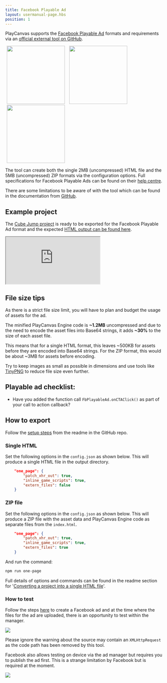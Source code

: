 ```yaml
---
title: Facebook Playable Ad
layout: usermanual-page.hbs
position: 1
---
```


PlayCanvas supports the [Facebook Playable Ad][1] formats and requirements via an [official external tool on GitHub][2].

<img loading="lazy" src="/images/user-manual/publishing/playable-ads/fb-playable-ads/bitmoji-creator.gif" width="185px" style="margin:0px 5px; display:inline;"> <img loading="lazy" src="/images/user-manual/publishing/playable-ads/fb-playable-ads/cube-jump.gif" width="185px" style="margin:0px 5px; display:inline;"> <img loading="lazy" src="/images/user-manual/publishing/playable-ads/fb-playable-ads/flappy-bird.gif" width="185px" style="margin:0px 5px; display:inline;">

The tool can create both the single 2MB (uncompressed) HTML file and the 5MB (uncompressed) ZIP formats via the configuration options. Full specifications for Facebook Playable Ads can be found on their [help centre][3].

There are some limitations to be aware of with the tool which can be found in the documentation from [GitHub][2].

## Example project

The [Cube Jump project][5] is ready to be exported for the Facebook Playable Ad format and the expected [HTML output can be found here][6].

<iframe loading="lazy" src="https://playcanv.as/e/p/Hywjl9Bh/" title="Cube Jump Playable Ad"></iframe>

## File size tips

As there is a strict file size limit, you will have to plan and budget the usage of assets for the ad.

The minified PlayCanvas Engine code is **\~1.2MB** uncompressed and due to the need to encode the asset files into Base64 strings, it adds **\~30%** to the size of each asset file.

This means that for a single HTML format, this leaves \~500KB for assets before they are encoded into Base64 strings. For the ZIP format, this would be about \~3MB for assets before encoding.

Try to keep images as small as possible in dimensions and use tools like [TinyPNG][4] to reduce file size even further.

## Playable ad checklist:

* Have you added the function call `FbPlayableAd.onCTAClick()` as part of your call to action callback?

## How to export

Follow the [setup steps][7] from the readme in the GitHub repo.

### Single HTML

Set the following options in the `config.json` as shown below. This will produce a single HTML file in the output directory.

```json
    "one_page": {
        "patch_xhr_out": true,
        "inline_game_scripts": true,
        "extern_files": false
    }
```

### ZIP file

Set the following options in the `config.json` as shown below. This will produce a ZIP file with the asset data and PlayCanvas Engine code as separate files from the `index.html`.

```json
    "one_page": {
        "patch_xhr_out": true,
        "inline_game_scripts": true,
        "extern_files": true
    }
```

And run the command:

```sh
npm run one-page
```

Full details of options and commands can be found in the readme section for '[Converting a project into a single HTML file][9]'.

### How to test

Follow the steps [here][8] to create a Facebook ad and at the time where the files for the ad are uploaded, there is an opportunity to test within the manager.

<img loading="lazy" src="/images/user-manual/publishing/playable-ads/fb-playable-ads/fb-playable-ad-tester.jpg">

Please ignore the warning about the source may contain an `XMLHttpRequest` as the code path has been removed by this tool.

Facebook also allows testing on device via the ad manager but requires you to publish the ad first. This is a strange limitation by Facebook but is required at the moment.

<img loading="lazy" src="/images/user-manual/publishing/playable-ads/fb-playable-ads/fb-playable-ad-preview-device.jpg">

[1]: https://www.facebook.com/business/ads/playable-ad-format
[2]: https://github.com/playcanvas/playcanvas-rest-api-tools#converting-a-project-into-a-single-html-file
[3]: https://www.facebook.com/business/help/412951382532338
[4]: https://tinypng.com/
[5]: https://playcanvas.com/project/354998/overview/cube-jump-playable-ad-for-fb
[6]: /downloads/fb-playable-ad-cube-jump-html.zip
[7]: https://github.com/playcanvas/playcanvas-rest-api-tools#setup
[8]: https://www.facebook.com/business/help/338940216641734
[9]: https://github.com/playcanvas/playcanvas-rest-api-tools#converting-a-project-into-a-single-html-file
